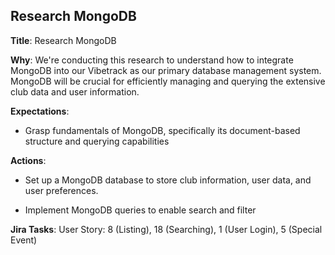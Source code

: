 ## Research MongoDB

**Title**: Research MongoDB

**Why**: We're conducting this research to understand how to integrate MongoDB into our Vibetrack as our primary database management system. MongoDB will be crucial for efficiently managing and querying the extensive club data and user information.

**Expectations**:

* Grasp fundamentals of MongoDB, specifically its document-based structure and querying capabilities

**Actions**:

* Set up a MongoDB database to store club information, user data, and user preferences.

* Implement MongoDB queries to enable search and filter

**Jira Tasks**: User Story: 8 (Listing), 18 (Searching), 1 (User Login), 5 (Special Event)


